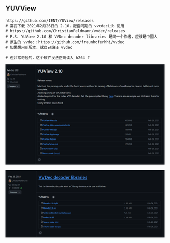 ## YUVView
```shell
https://github.com/IENT/YUView/releases
# 需要下载 2021年2月26日的 2.10，配套同期的 vvcdecLib 使用
# https://github.com/ChristianFeldmann/vvdec/releases
# P.S. YUView 2.10 和 VVDec decoder libraries 是同一个作者，应该是中国人
# 原生的 vvdec：https://github.com/fraunhoferhhi/vvdec
# 如果想用新版本，就自己编译 vvdec

# 但非常奇怪的，这个软件没法正确读入 h264 ?
```

![image-20240501110656883](./assets/image-20240501110656883.png)

![image-20240501110507793](./assets/image-20240501110507793.png)